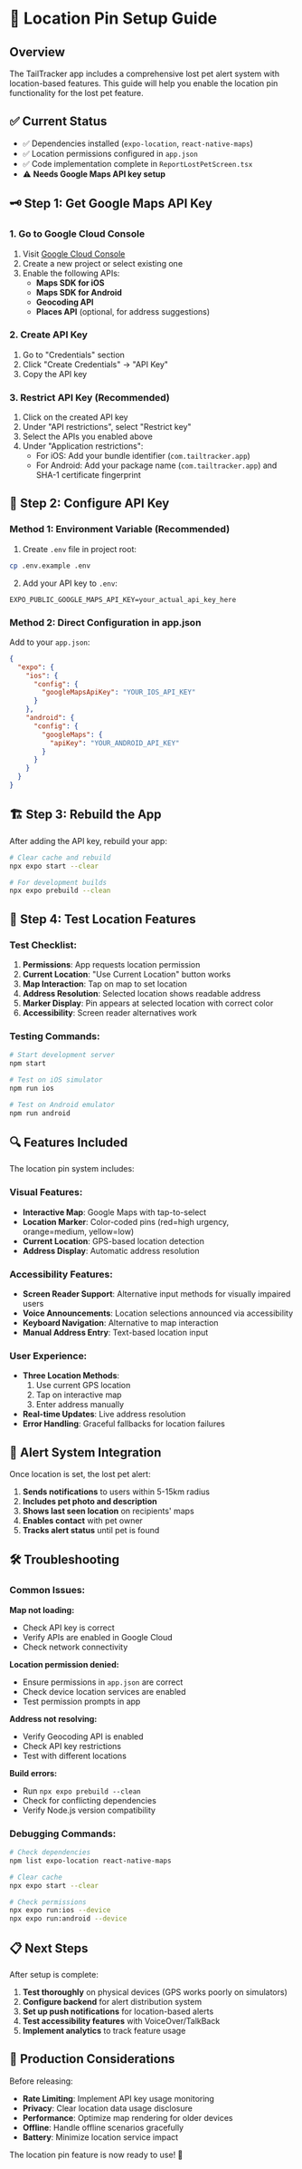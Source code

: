 # 📍 Location Pin Setup Guide

## Overview
The TailTracker app includes a comprehensive lost pet alert system with location-based features. This guide will help you enable the location pin functionality for the lost pet feature.

## ✅ Current Status
- ✅ Dependencies installed (`expo-location`, `react-native-maps`)
- ✅ Location permissions configured in `app.json`
- ✅ Code implementation complete in `ReportLostPetScreen.tsx`
- ⚠️ **Needs Google Maps API key setup**

## 🗝️ Step 1: Get Google Maps API Key

### 1. Go to Google Cloud Console
1. Visit [Google Cloud Console](https://console.cloud.google.com/)
2. Create a new project or select existing one
3. Enable the following APIs:
   - **Maps SDK for iOS**
   - **Maps SDK for Android** 
   - **Geocoding API**
   - **Places API** (optional, for address suggestions)

### 2. Create API Key
1. Go to "Credentials" section
2. Click "Create Credentials" → "API Key"
3. Copy the API key

### 3. Restrict API Key (Recommended)
1. Click on the created API key
2. Under "API restrictions", select "Restrict key"
3. Select the APIs you enabled above
4. Under "Application restrictions":
   - For iOS: Add your bundle identifier (`com.tailtracker.app`)
   - For Android: Add your package name (`com.tailtracker.app`) and SHA-1 certificate fingerprint

## 🔧 Step 2: Configure API Key

### Method 1: Environment Variable (Recommended)
1. Create `.env` file in project root:
```bash
cp .env.example .env
```

2. Add your API key to `.env`:
```
EXPO_PUBLIC_GOOGLE_MAPS_API_KEY=your_actual_api_key_here
```

### Method 2: Direct Configuration in app.json
Add to your `app.json`:
```json
{
  "expo": {
    "ios": {
      "config": {
        "googleMapsApiKey": "YOUR_IOS_API_KEY"
      }
    },
    "android": {
      "config": {
        "googleMaps": {
          "apiKey": "YOUR_ANDROID_API_KEY"
        }
      }
    }
  }
}
```

## 🏗️ Step 3: Rebuild the App

After adding the API key, rebuild your app:

```bash
# Clear cache and rebuild
npx expo start --clear

# For development builds
npx expo prebuild --clean
```

## 📱 Step 4: Test Location Features

### Test Checklist:
1. **Permissions**: App requests location permission
2. **Current Location**: "Use Current Location" button works
3. **Map Interaction**: Tap on map to set location
4. **Address Resolution**: Selected location shows readable address
5. **Marker Display**: Pin appears at selected location with correct color
6. **Accessibility**: Screen reader alternatives work

### Testing Commands:
```bash
# Start development server
npm start

# Test on iOS simulator
npm run ios

# Test on Android emulator  
npm run android
```

## 🔍 Features Included

The location pin system includes:

### Visual Features:
- **Interactive Map**: Google Maps with tap-to-select
- **Location Marker**: Color-coded pins (red=high urgency, orange=medium, yellow=low)
- **Current Location**: GPS-based location detection
- **Address Display**: Automatic address resolution

### Accessibility Features:
- **Screen Reader Support**: Alternative input methods for visually impaired users
- **Voice Announcements**: Location selections announced via accessibility
- **Keyboard Navigation**: Alternative to map interaction
- **Manual Address Entry**: Text-based location input

### User Experience:
- **Three Location Methods**:
  1. Use current GPS location
  2. Tap on interactive map
  3. Enter address manually
- **Real-time Updates**: Live address resolution
- **Error Handling**: Graceful fallbacks for location failures

## 🚨 Alert System Integration

Once location is set, the lost pet alert:
1. **Sends notifications** to users within 5-15km radius
2. **Includes pet photo and description**
3. **Shows last seen location** on recipients' maps
4. **Enables contact** with pet owner
5. **Tracks alert status** until pet is found

## 🛠️ Troubleshooting

### Common Issues:

**Map not loading:**
- Check API key is correct
- Verify APIs are enabled in Google Cloud
- Check network connectivity

**Location permission denied:**
- Ensure permissions in `app.json` are correct
- Check device location services are enabled
- Test permission prompts in app

**Address not resolving:**
- Verify Geocoding API is enabled
- Check API key restrictions
- Test with different locations

**Build errors:**
- Run `npx expo prebuild --clean`
- Check for conflicting dependencies
- Verify Node.js version compatibility

### Debugging Commands:
```bash
# Check dependencies
npm list expo-location react-native-maps

# Clear cache
npx expo start --clear

# Check permissions
npx expo run:ios --device
npx expo run:android --device
```

## 📋 Next Steps

After setup is complete:

1. **Test thoroughly** on physical devices (GPS works poorly on simulators)
2. **Configure backend** for alert distribution system
3. **Set up push notifications** for location-based alerts
4. **Test accessibility features** with VoiceOver/TalkBack
5. **Implement analytics** to track feature usage

## 🎯 Production Considerations

Before releasing:

- **Rate Limiting**: Implement API key usage monitoring
- **Privacy**: Clear location data usage disclosure
- **Performance**: Optimize map rendering for older devices
- **Offline**: Handle offline scenarios gracefully
- **Battery**: Minimize location service impact

The location pin feature is now ready to use! 🎉